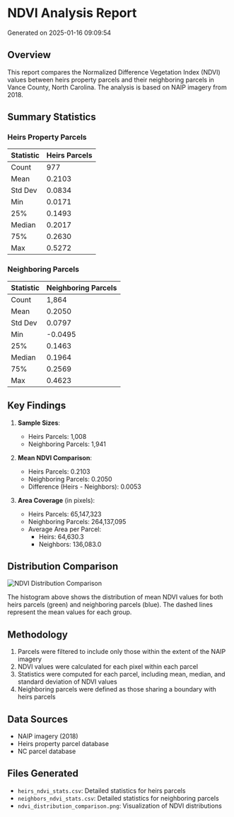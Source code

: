 # NDVI Analysis Report
Generated on 2025-01-16 09:09:54

## Overview
This report compares the Normalized Difference Vegetation Index (NDVI) values between heirs property parcels and their neighboring parcels in Vance County, North Carolina. The analysis is based on NAIP imagery from 2018.

## Summary Statistics

### Heirs Property Parcels

| Statistic | Heirs Parcels |
|-----------|-------------|
| Count | 977 |
| Mean | 0.2103 |
| Std Dev | 0.0834 |
| Min | 0.0171 |
| 25% | 0.1493 |
| Median | 0.2017 |
| 75% | 0.2630 |
| Max | 0.5272 |


### Neighboring Parcels

| Statistic | Neighboring Parcels |
|-----------|-------------|
| Count | 1,864 |
| Mean | 0.2050 |
| Std Dev | 0.0797 |
| Min | -0.0495 |
| 25% | 0.1463 |
| Median | 0.1964 |
| 75% | 0.2569 |
| Max | 0.4623 |


## Key Findings

1. **Sample Sizes**:
   - Heirs Parcels: 1,008
   - Neighboring Parcels: 1,941

2. **Mean NDVI Comparison**:
   - Heirs Parcels: 0.2103
   - Neighboring Parcels: 0.2050
   - Difference (Heirs - Neighbors): 0.0053

3. **Area Coverage** (in pixels):
   - Heirs Parcels: 65,147,323
   - Neighboring Parcels: 264,137,095
   - Average Area per Parcel:
     - Heirs: 64,630.3
     - Neighbors: 136,083.0

## Distribution Comparison
![NDVI Distribution Comparison](ndvi_distribution_comparison.png)

The histogram above shows the distribution of mean NDVI values for both heirs parcels (green) and neighboring parcels (blue). The dashed lines represent the mean values for each group.

## Methodology
1. Parcels were filtered to include only those within the extent of the NAIP imagery
2. NDVI values were calculated for each pixel within each parcel
3. Statistics were computed for each parcel, including mean, median, and standard deviation of NDVI values
4. Neighboring parcels were defined as those sharing a boundary with heirs parcels

## Data Sources
- NAIP imagery (2018)
- Heirs property parcel database
- NC parcel database

## Files Generated
- `heirs_ndvi_stats.csv`: Detailed statistics for heirs parcels
- `neighbors_ndvi_stats.csv`: Detailed statistics for neighboring parcels
- `ndvi_distribution_comparison.png`: Visualization of NDVI distributions

